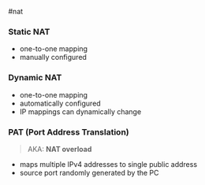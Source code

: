 #nat
### Static NAT
- one-to-one mapping
- manually configured
### Dynamic NAT
- one-to-one mapping
- automatically configured
- IP mappings can dynamically change
### PAT (Port Address Translation)
> AKA: **NAT overload**
- maps multiple IPv4 addresses to single public address
- source port randomly generated by the PC